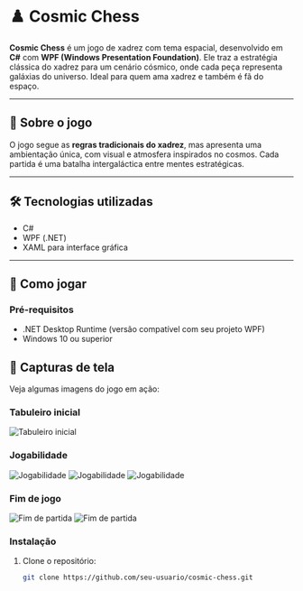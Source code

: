 # ♟️ Cosmic Chess

**Cosmic Chess** é um jogo de xadrez com tema espacial, desenvolvido em **C#** com **WPF (Windows Presentation Foundation)**. Ele traz a estratégia clássica do xadrez para um cenário cósmico, onde cada peça representa galáxias do universo. Ideal para quem ama xadrez e também é fã do espaço.

---

## 🌌 Sobre o jogo

O jogo segue as **regras tradicionais do xadrez**, mas apresenta uma ambientação única, com visual e atmosfera inspirados no cosmos. Cada partida é uma batalha intergaláctica entre mentes estratégicas.

---

## 🛠️ Tecnologias utilizadas

- C#
- WPF (.NET)
- XAML para interface gráfica

---

## 🚀 Como jogar

### Pré-requisitos

- .NET Desktop Runtime (versão compatível com seu projeto WPF)
- Windows 10 ou superior

## 📸 Capturas de tela

Veja algumas imagens do jogo em ação:

### Tabuleiro inicial
![Tabuleiro inicial](ChessImages/Chess-1.png)

### Jogabilidade
![Jogabilidade](ChessImages/Chess-2.png)
![Jogabilidade](ChessImages/Chess-3.gif)
![Jogabilidade](ChessImages/Chess-4.gif)

### Fim de jogo
![Fim de partida](ChessImages/Chess-5.png)
![Fim de partida](ChessImages/Chess-6.png)


### Instalação

1. Clone o repositório:
   ```bash
   git clone https://github.com/seu-usuario/cosmic-chess.git

